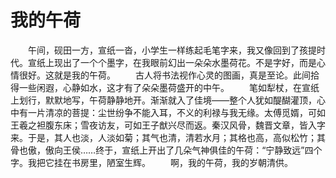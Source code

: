 # 我的午荷
　　午间，砚田一方，宣纸一沓，小学生一样练起毛笔字来，我又像回到了孩提时代。宣纸上现出了一个个墨字，在我眼前幻出一朵朵水墨荷花。不是字好，而是心情很好。这就是我的午荷。 
　　古人将书法视作心灵的图画，真是至论。此间拾得一些闲遐，心静如水，这才有了朵朵墨荷盛开的中午。 
　　笔如犁杖，在宣纸上划行，默默地写，午荷静静地开。渐渐就入了佳境——整个人犹如醍醐灌顶，心中有一片清凉的菩提：尘世纷争不能入耳，不义的利禄与我无缘。太傅觅婿，可如王羲之袒腹东床；雪夜访友，可如王子猷兴尽而返。秦汉风骨，魏晋文章，皆入字来。于是，其人也淡，人淡如菊；其气也清，清若水月；其格也高，高似松竹；其骨也傲，傲向王侯……终于，宣纸上开出了几朵气神俱佳的午荷：“宁静致远”四个字。我把它挂在书房里，陋室生辉。 
　　啊，我的午荷，我的岁朝清供。
 